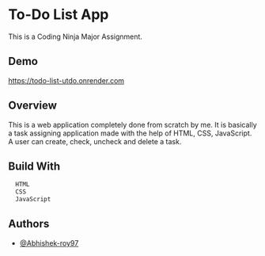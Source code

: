 
# To-Do List App

This is a Coding Ninja Major Assignment.


## Demo

https://todo-list-utdo.onrender.com


## Overview

This is a web application completely done from scratch by me. It is basically a task assigning application made with the help of HTML, CSS, JavaScript. A user can create, check, uncheck and delete a task.
## Build With



```bash
  HTML
  CSS
  JavaScript
```


## Authors

- [@Abhishek-roy97](https://github.com/Abhishek-roy97)

